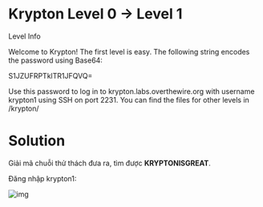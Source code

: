 # Krypton Level 0 → Level 1

Level Info

Welcome to Krypton! The first level is easy. The following string encodes the password using Base64:

S1JZUFRPTklTR1JFQVQ=

Use this password to log in to krypton.labs.overthewire.org with username krypton1 using SSH on port 2231. You can find the files for other levels in /krypton/

# Solution

Giải mã chuỗi thử thách đưa ra, tìm được **KRYPTONISGREAT**.

Đăng nhập krypton1: 

![img](0)
